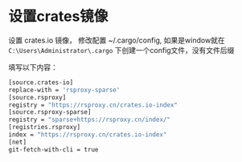 # 设置crates镜像

设置 crates.io 镜像， 修改配置 ~/.cargo/config, 如果是window就在`C:\Users\Administrator\.cargo` 下创建一个config文件，没有文件后缀

填写以下内容：

```bash
[source.crates-io]
replace-with = 'rsproxy-sparse'
[source.rsproxy]
registry = "https://rsproxy.cn/crates.io-index"
[source.rsproxy-sparse]
registry = "sparse+https://rsproxy.cn/index/"
[registries.rsproxy]
index = "https://rsproxy.cn/crates.io-index"
[net]
git-fetch-with-cli = true
```